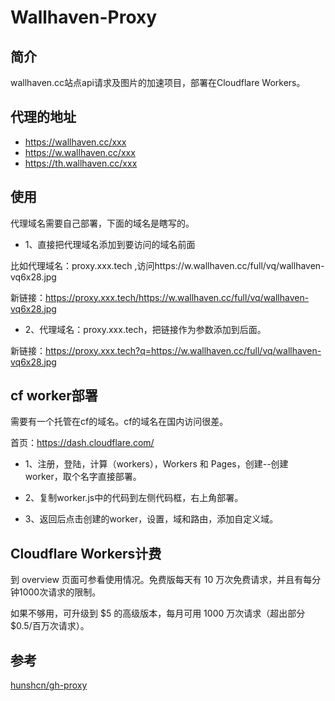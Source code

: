 # Wallhaven-Proxy
## 简介
wallhaven.cc站点api请求及图片的加速项目，部署在Cloudflare Workers。

## 代理的地址
- https://wallhaven.cc/xxx
- https://w.wallhaven.cc/xxx
- https://th.wallhaven.cc/xxx

## 使用
代理域名需要自己部署，下面的域名是瞎写的。

- 1、直接把代理域名添加到要访问的域名前面

比如代理域名：proxy.xxx.tech ,访问https://w.wallhaven.cc/full/vq/wallhaven-vq6x28.jpg

新链接：https://proxy.xxx.tech/https://w.wallhaven.cc/full/vq/wallhaven-vq6x28.jpg

- 2、代理域名：proxy.xxx.tech，把链接作为参数添加到后面。

新链接：https://proxy.xxx.tech?q=https://w.wallhaven.cc/full/vq/wallhaven-vq6x28.jpg

## cf worker部署
需要有一个托管在cf的域名。cf的域名在国内访问很差。

首页：https://dash.cloudflare.com/

- 1、注册，登陆，计算（workers），Workers 和 Pages，创建--创建worker，取个名字直接部署。

- 2、复制worker.js中的代码到左侧代码框，右上角部署。
- 3、返回后点击创建的worker，设置，域和路由，添加自定义域。

## Cloudflare Workers计费
到 overview 页面可参看使用情况。免费版每天有 10 万次免费请求，并且有每分钟1000次请求的限制。

如果不够用，可升级到 $5 的高级版本，每月可用 1000 万次请求（超出部分 $0.5/百万次请求）。

## 参考
[hunshcn/gh-proxy](https://github.com/hunshcn/gh-proxy)
